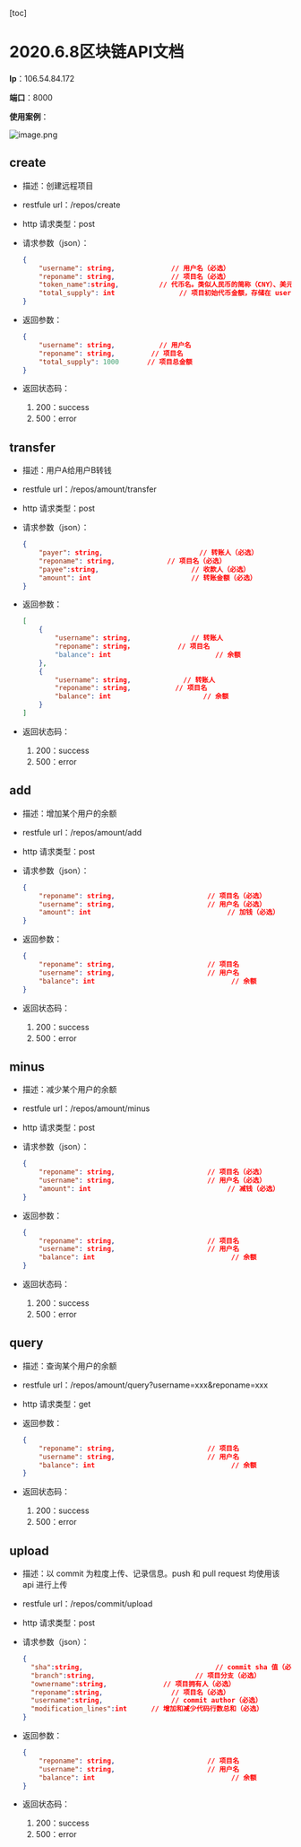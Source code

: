 [toc]

# 2020.6.8区块链API文档

**Ip**：106.54.84.172

**端口**：8000

**使用案例**：

![image.png](http://ww1.sinaimg.cn/large/006alGmrgy1gfk73q6ukaj31f10q8tbf.jpg)

## create

- 描述：创建远程项目

- restfule url：/repos/create

- http 请求类型：post

- 请求参数（json）：

  ```json
  {
      "username": string,              // 用户名（必选）
      "reponame": string,              // 项目名（必选）
      "token_name":string,          // 代币名。类似人民币的简称（CNY）、美元（USD）
      "total_supply": int                // 项目初始代币金额，存储在 username 账号中
  }
  ```

- 返回参数：

  ```json
  {
      "username": string,           // 用户名
      "reponame": string,         // 项目名
      "total_supply": 1000       // 项目总金额
  }
  ```

- 返回状态码：

  1. 200：success
  2. 500：error

## transfer

- 描述：用户A给用户B转钱

- restfule url：/repos/amount/transfer

- http 请求类型：post

- 请求参数（json）：

  ```json
  {
      "payer": string,                        // 转账人（必选）
      "reponame": string,             // 项目名（必选）
      "payee":string,                       // 收款人（必选）
      "amount": int                         // 转账金额（必选）
  }
  ```

- 返回参数：

  ```json
  [
      {
          "username": string,               // 转账人
          "reponame": string，           // 项目名
          "balance": int                          // 余额
      },
      {
          "username": string,             // 转账人
          "reponame": string,           // 项目名
          "balance": int                       // 余额
      }
  ]
  ```

- 返回状态码：

  1. 200：success
  2. 500：error

## add

- 描述：增加某个用户的余额

- restfule url：/repos/amount/add

- http 请求类型：post

- 请求参数（json）：

  ```json
  {
      "reponame": string,                       // 项目名（必选）
      "username": string,                       // 用户名（必选）
      "amount": int                                  // 加钱（必选）
  }
  ```

- 返回参数：

  ```json
  {
      "reponame": string,                       // 项目名
      "username": string,                       // 用户名
      "balance": int                                  // 余额
  }
  ```

- 返回状态码：

  1. 200：success
  2. 500：error

## minus

- 描述：减少某个用户的余额

- restfule url：/repos/amount/minus

- http 请求类型：post

- 请求参数（json）：

  ```json
  {
      "reponame": string,                       // 项目名（必选）
      "username": string,                       // 用户名（必选）
      "amount": int                                  // 减钱（必选）
  }
  ```

- 返回参数：

  ```json
  {
      "reponame": string,                       // 项目名
      "username": string,                       // 用户名
      "balance": int                                  // 余额
  }
  ```

- 返回状态码：

  1. 200：success
  2. 500：error

## query

- 描述：查询某个用户的余额

- restfule url：/repos/amount/query?username=xxx&reponame=xxx

- http 请求类型：get

- 返回参数：

  ```json
  {
      "reponame": string,                       // 项目名
      "username": string,                       // 用户名
      "balance": int                                  // 余额
  }
  ```

- 返回状态码：

  1. 200：success
  2. 500：error

## upload

- 描述：以 commit 为粒度上传、记录信息。push 和 pull request 均使用该 api 进行上传

- restfule url：/repos/commit/upload

- http 请求类型：post

- 请求参数（json）：

  ```json
  {
  	"sha":string,                                 // commit sha 值（必选）
  	"branch":string,                         // 项目分支（必选）
  	"ownername":string,              // 项目拥有人（必选）
  	"reponame":string,                 // 项目名（必选）
  	"username":string,                 // commit author（必选）
  	"modification_lines":int      // 增加和减少代码行数总和（必选）
  }
  ```

  

- 返回参数：

  ```json
  {
      "reponame": string,                       // 项目名
      "username": string,                       // 用户名
      "balance": int                                  // 余额
  }
  ```

- 返回状态码：

  1. 200：success
  2. 500：error

